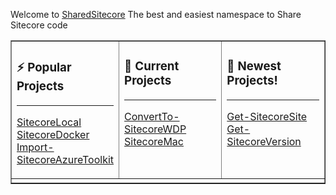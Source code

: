 Welcome to [SharedSitecore](https://sharedsitecore.com)
The best and easiest namespace to Share Sitecore code

<center>
<table width="100%" border="1"><tr><td valign="top" width="33%">
  
### ⚡ Popular Projects

<hr>

[SitecoreLocal](https://github.com/SharedSitecore/SitecoreLocal)<br/>
[SitecoreDocker](https://github.com/SharedSitecore/SitecoreDocker)<br/>
[Import-SitecoreAzureToolkit](https://github.com/SharedSitecore/Import-SitecoreAzureToolkit)<br/>
  
</td><td valign="top" width="33%">
  
### 🔭 Current Projects

<hr>

[ConvertTo-SitecoreWDP](https://github.com/SharedSitecore/ConvertTo-SitecoreWDP)<br/>
[SitecoreMac](https://github.com/SharedSitecore/SitecoreMac)<br/>

</td><td valign="top" width="33%">
  
### 👯 Newest Projects!
  
<hr>

[Get-SitecoreSite](https://github.com/SharedSitecore/Get-SitecoreSite)<br/>
[Get-SitecoreVersion](https://github.com/SharedSitecore/Get-SitecoreVersion)<br/>
  
</td></tr><tr><td width="100%" colspan="3">
  
  </td></tr>
</table>
</center>

<!--
### Hi there 👋

**SharedSitecore/SharedSitecore** is a ✨ _special_ ✨ repository because its `README.md` (this file) appears on your GitHub profile.

Here are some ideas to get you started:

- 🔭 I’m currently working on ...
- 🌱 I’m currently learning ...
- 👯 I’m looking to collaborate on ...
- 🤔 I’m looking for help with ...
- 💬 Ask me about ...
- 📫 How to reach me: ...
- 😄 Pronouns: ...
- ⚡ Fun fact: ...
-->
